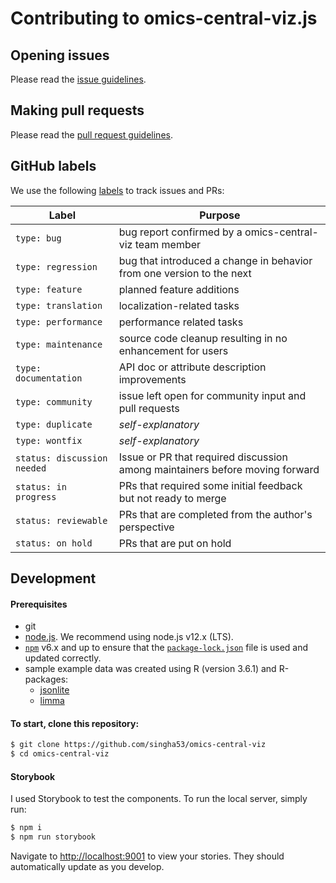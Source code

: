 # Contributing to omics-central-viz.js

## Opening issues

Please read the [issue guidelines](./.github/ISSUE_TEMPLATE.md).

## Making pull requests

Please read the [pull request guidelines](./.github/PULL_REQUEST_TEMPLATE.md).

## GitHub labels

We use the following [labels](https://github.com/plotly/plotly.js/labels) to track issues and PRs:

| Label | Purpose |
|--------|---------|
| `type: bug` | bug report confirmed by a omics-central-viz team member |
| `type: regression` | bug that introduced a change in behavior from one version to the next |
| `type: feature` | planned feature additions |
| `type: translation` | localization-related tasks |
| `type: performance` | performance related tasks |
| `type: maintenance` | source code cleanup resulting in no enhancement for users |
| `type: documentation` | API doc or attribute description improvements |
| `type: community` | issue left open for community input and pull requests |
| `type: duplicate` | *self-explanatory* |
| `type: wontfix` | *self-explanatory* |
| `status: discussion needed` | Issue or PR that required discussion among maintainers before moving forward |
| `status: in progress` | PRs that required some initial feedback but not ready to merge |
| `status: reviewable` | PRs that are completed from the author's perspective |
| `status: on hold` | PRs that are put on hold |

## Development

#### Prerequisites

- git
- [node.js](https://nodejs.org/en/). We recommend using node.js v12.x (LTS).
- [`npm`](https://www.npmjs.com/) v6.x and up to ensure that the
  [`package-lock.json`](https://docs.npmjs.com/files/package-lock.json) file is
  used and updated correctly.
- sample example data was created using R (version 3.6.1) and R-packages: 
  * [jsonlite](https://cran.r-project.org/web/packages/jsonlite/index.html)
  * [limma](https://bioconductor.org/packages/release/bioc/html/limma.html) 

#### To start, clone this repository:

```bash
$ git clone https://github.com/singha53/omics-central-viz
$ cd omics-central-viz
```

#### Storybook

I used Storybook to test the components. To run the local server, simply run:

```bash
$ npm i
$ npm run storybook
```

Navigate to [http://localhost:9001](http://localhost:9001) to view your stories. They should automatically update as you develop.
